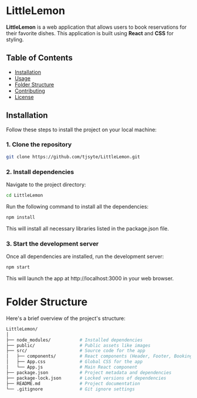 # LittleLemon

**LittleLemon** is a web application that allows users to book reservations for their favorite dishes. This application is built using **React** and **CSS** for styling.

## Table of Contents
- [Installation](#installation)
- [Usage](#usage)
- [Folder Structure](#folder-structure)
- [Contributing](#contributing)
- [License](#license)

## Installation

Follow these steps to install the project on your local machine:

### 1. Clone the repository

```bash
git clone https://github.com/tjsyte/LittleLemon.git
```

### 2. Install dependencies
Navigate to the project directory:
```bash
cd LittleLemon
```
Run the following command to install all the dependencies:
```bash
npm install
```
This will install all necessary libraries listed in the package.json file.

### 3. Start the development server
Once all dependencies are installed, run the development server:
```bash
npm start
```
This will launch the app at http://localhost:3000 in your web browser.

# Folder Structure
Here's a brief overview of the project's structure:
```bash
LittleLemon/
│
├── node_modules/           # Installed dependencies
├── public/                 # Public assets like images
├── src/                    # Source code for the app
│   ├── components/         # React components (Header, Footer, Booking, etc.)
│   ├── App.css             # Global CSS for the app
│   └── App.js              # Main React component
├── package.json            # Project metadata and dependencies
├── package-lock.json       # Locked versions of dependencies
├── README.md               # Project documentation
└── .gitignore              # Git ignore settings



